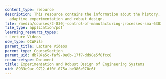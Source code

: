 ```yaml
---
content_type: resource
description: This resource contains the information about the history, motivation,
  adaptive experimentation and robust design.
file: /media/courses/2-830j-control-of-manufacturing-processes-sma-6303-spring-2008/8933e9ac9722df0f075abe386e070c6f_lecture18.pdf
file_type: application/pdf
learning_resource_types:
- Lecture Videos
ocw_type: OCWFile
parent_title: Lecture Videos
parent_type: CourseSection
parent_uid: db787a5c-faf9-0e0b-17f7-dd98e5f8fcc8
resourcetype: Document
title: Experimentation and Robust Design of Engineering Systems
uid: 8933e9ac-9722-df0f-075a-be386e070c6f
---
```

